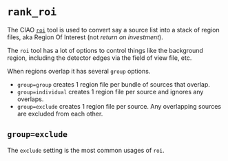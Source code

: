 # `rank_roi`

The CIAO [`roi`](https://cxc.cfa.harvard.edu/ciao/ahelp/roi.html) tool 
is used to convert say a source list into a stack of region
files, aka Region Of Interest (not _return on investment_).

The `roi` tool has a lot of options to control things like the 
background region, including the detector edges via the field
of view file, etc.  

When regions overlap it has several `group` options.

- `group=group` creates 1 region file per bundle of sources that overlap.
- `group=individual` creates 1 region file per source and ignores any
overlaps.
- `group=exclude` creates 1 region file per source.  Any overlapping
sources are excluded from each other.

## `group=exclude`

The `exclude` setting is the most common usages of `roi`. 



